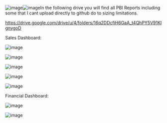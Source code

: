 ![image](https://github.com/andemaral/Dashboards/assets/48655859/de508f3e-125e-4e86-a63e-625e736a56c0)![image](https://github.com/andemaral/Dashboards/assets/48655859/f6269a0d-3cac-4357-98b6-29a6de74d53b)In the following drive you will find all PBI Reports including some that I cant upload directly to github do to sizing limitations. 

https://drive.google.com/drive/u/4/folders/16q2DDcfiH6GaA_t4QhPY5V91KIgnvgoD

Sales Dashboard: 

![image](https://github.com/andemaral/Dashboards/assets/48655859/3430d4c9-7cf3-44a8-bb3c-995090a1d6c7)

![image](https://github.com/andemaral/Dashboards/assets/48655859/b0f89882-0343-4074-905d-635eaffe10cb)

![image](https://github.com/andemaral/Dashboards/assets/48655859/7ea50147-c807-4185-8008-d2398611cec0)

![image](https://github.com/andemaral/Dashboards/assets/48655859/842db4f5-9e9f-4d04-819a-b6118256d439)

![image](https://github.com/andemaral/Dashboards/assets/48655859/95309c32-82d3-45cf-be8c-4047265a292c)


Financial Dashboard: 

![image](https://github.com/andemaral/Dashboards/assets/48655859/724df60d-c570-409d-b7d5-d24569ce1cdf)

![image](https://github.com/andemaral/Dashboards/assets/48655859/bfbccbc8-b548-4825-bb09-895eed4bbc3b)

